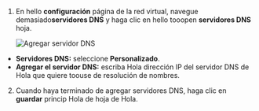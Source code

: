 1. En hello **configuración** página de la red virtual, navegue demasiado**servidores DNS** y haga clic en hello tooopen **servidores DNS** hoja.

    ![Agregar servidor DNS](./media/vpn-gateway-add-dns-rm-portal/add_dns_server.png "Agregar servidor DNS")

  - **Servidores DNS:** seleccione **Personalizado**.
  - **Agregar el servidor DNS:** escriba Hola dirección IP del servidor DNS de Hola que quiere toouse de resolución de nombres.

2. Cuando haya terminado de agregar servidores DNS, haga clic en **guardar** princip Hola de hoja de Hola.
